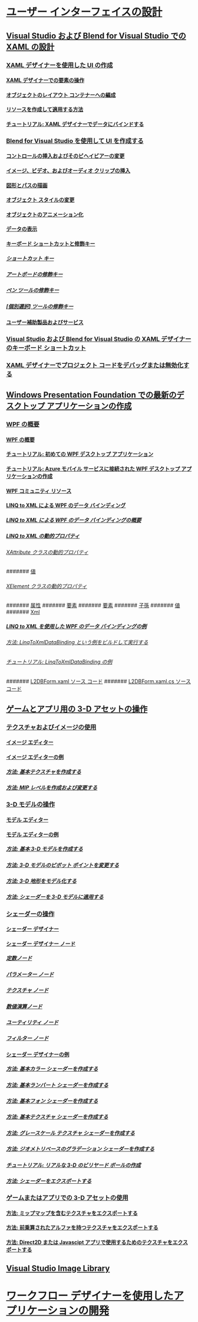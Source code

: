 # [ユーザー インターフェイスの設計](designing-user-interfaces.md)
## [Visual Studio および Blend for Visual Studio での XAML の設計](designing-xaml-in-visual-studio.md)
### [XAML デザイナーを使用した UI の作成](creating-a-ui-by-using-xaml-designer-in-visual-studio.md)
#### [XAML デザイナーでの要素の操作](working-with-elements-in-xaml-designer.md)
#### [オブジェクトのレイアウト コンテナーへの編成](organize-objects-into-layout-containers-in-xaml-designer.md)
#### [リソースを作成して適用する方法](how-to-create-and-apply-a-resource.md)
#### [チュートリアル: XAML デザイナーでデータにバインドする](walkthrough-binding-to-data-in-xaml-designer.md)
### [Blend for Visual Studio を使用して UI を作成する](creating-a-ui-by-using-blend-for-visual-studio.md)
#### [コントロールの挿入およびそのビヘイビアーの変更](insert-controls-and-modify-their-behavior-in-xaml-designer.md)
#### [イメージ、ビデオ、およびオーディオ クリップの挿入](insert-images-videos-and-audio-clips-in-xaml-designer.md)
#### [図形とパスの描画](draw-shapes-and-paths.md)
#### [オブジェクト スタイルの変更](modify-the-style-of-objects-in-blend.md)
#### [オブジェクトのアニメーション化](animate-objects-in-xaml-designer.md)
#### [データの表示](display-data-in-blend.md)
#### [キーボード ショートカットと修飾キー](keyboard-shortcuts-and-modifier-keys-in-blend.md)
##### [ショートカット キー](keyboard-shortcuts-in-blend.md)
##### [アートボードの修飾キー](artboard-modifier-keys-in-blend.md)
##### [ペン ツールの修飾キー](pen-tool-modifier-keys-in-blend.md)
##### [[個別選択] ツールの修飾キー](direct-selection-tool-modifier-keys-in-blend.md)
#### [ユーザー補助製品およびサービス](accessibility-products-and-services-blend.md)
### [Visual Studio および Blend for Visual Studio の XAML デザイナーのキーボード ショートカット](keyboard-shortcuts-for-xaml-designer.md)
### [XAML デザイナーでプロジェクト コードをデバッグまたは無効化する](debugging-or-disabling-project-code-in-xaml-designer.md)
## [Windows Presentation Foundation での最新のデスクトップ アプリケーションの作成](create-modern-desktop-applications-with-windows-presentation-foundation.md)
### [WPF の概要](getting-started-with-wpf.md)
#### [WPF の概要](introduction-to-wpf.md)
#### [チュートリアル: 初めての WPF デスクトップ アプリケーション](walkthrough-my-first-wpf-desktop-application2.md)
#### [チュートリアル: Azure モバイル サービスに接続された WPF デスクトップ アプリケーションの作成](walkthrough-create-a-wpf-desktop-application-connected-to-an-azure-mobile-service.md)
#### [WPF コミュニティ リソース](wpf-community-resources.md)
#### [LINQ to XML による WPF のデータ バインディング](wpf-data-binding-with-linq-to-xml.md)
##### [LINQ to XML による WPF のデータ バインディングの概要](wpf-data-binding-with-linq-to-xml-overview.md)
##### [LINQ to XML の動的プロパティ](linq-to-xml-dynamic-properties.md)
###### [XAttribute クラスの動的プロパティ](xattribute-class-dynamic-properties.md)
####### [値](value-xattribute-dynamic-property.md)
###### [XElement クラスの動的プロパティ](xelement-class-dynamic-properties.md)
####### [属性](attribute-xelement-dynamic-property.md)
####### [要素](element-xelement-dynamic-property.md)
####### [要素](elements-xelement-dynamic-property.md)
####### [子孫](descendants-xelement-dynamic-property.md)
####### [値](value-xelement-dynamic-property.md)
####### [Xml](xml-xelement-dynamic-property.md)
##### [LINQ to XML を使用した WPF のデータ バインディングの例](wpf-data-binding-using-linq-to-xml-example.md)
###### [方法: LinqToXmlDataBinding という例をビルドして実行する](how-to-build-and-run-the-linqtoxmldatabinding-example.md)
###### [チュートリアル: LinqToXmlDataBinding の例](walkthrough-linqtoxmldatabinding-example.md)
####### [L2DBForm.xaml ソース コード](l2dbform-xaml-source-code.md)
####### [L2DBForm.xaml.cs ソース コード](l2dbform-xaml-cs-source-code.md)
## [ゲームとアプリ用の 3-D アセットの操作](working-with-3-d-assets-for-games-and-apps.md)
### [テクスチャおよびイメージの使用](working-with-textures-and-images.md)
#### [イメージ エディター](image-editor.md)
#### [イメージ エディターの例](image-editor-examples.md)
##### [方法: 基本テクスチャを作成する](how-to-create-a-basic-texture.md)
##### [方法: MIP レベルを作成および変更する](how-to-create-and-modify-mip-levels.md)
### [3-D モデルの操作](working-with-3-d-models.md)
#### [モデル エディター](model-editor.md)
#### [モデル エディターの例](model-editor-examples.md)
##### [方法: 基本 3-D モデルを作成する](how-to-create-a-basic-3-d-model.md)
##### [方法: 3-D モデルのピボット ポイントを変更する](how-to-modify-the-pivot-point-of-a-3-d-model.md)
##### [方法: 3-D 地形をモデル化する](how-to-model-3-d-terrain.md)
##### [方法: シェーダーを 3-D モデルに適用する](how-to-apply-a-shader-to-a-3-d-model.md)
### [シェーダーの操作](working-with-shaders.md)
#### [シェーダー デザイナー](shader-designer.md)
#### [シェーダー デザイナー ノード](shader-designer-nodes.md)
##### [定数ノード](constant-nodes.md)
##### [パラメーター ノード](parameter-nodes.md)
##### [テクスチャ ノード](texture-nodes.md)
##### [数値演算ノード](math-nodes.md)
##### [ユーティリティ ノード](utility-nodes.md)
##### [フィルター ノード](filter-nodes.md)
#### [シェーダー デザイナーの例](shader-designer-examples.md)
##### [方法: 基本カラー シェーダーを作成する](how-to-create-a-basic-color-shader.md)
##### [方法: 基本ランバート シェーダーを作成する](how-to-create-a-basic-lambert-shader.md)
##### [方法: 基本フォン シェーダーを作成する](how-to-create-a-basic-phong-shader.md)
##### [方法: 基本テクスチャ シェーダーを作成する](how-to-create-a-basic-texture-shader.md)
##### [方法: グレースケール テクスチャ シェーダーを作成する](how-to-create-a-grayscale-texture-shader.md)
##### [方法: ジオメトリベースのグラデーション シェーダーを作成する](how-to-create-a-geometry-based-gradient-shader.md)
##### [チュートリアル: リアルな 3-D のビリヤード ボールの作成](walkthrough-creating-a-realistic-3-d-billiard-ball.md)
##### [方法: シェーダーをエクスポートする](how-to-export-a-shader.md)
### [ゲームまたはアプリでの 3-D アセットの使用](using-3-d-assets-in-your-game-or-app.md)
#### [方法: ミップマップを含むテクスチャをエクスポートする](how-to-export-a-texture-that-contains-mipmaps.md)
#### [方法: 前乗算されたアルファを持つテクスチャをエクスポートする](how-to-export-a-texture-that-has-premultiplied-alpha.md)
#### [方法: Direct2D または Javascipt アプリで使用するためのテクスチャをエクスポートする](how-to-export-a-texture-for-use-with-direct2d-or-javascipt-apps.md)
## [Visual Studio Image Library](the-visual-studio-image-library.md)
# [ワークフロー デザイナーを使用したアプリケーションの開発](../workflow-designer/developing-applications-with-the-workflow-designer.md)

